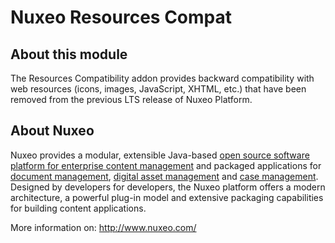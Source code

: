 # Nuxeo Resources Compat

## About this module

The Resources Compatibility addon provides backward compatibility with web 
resources (icons, images, JavaScript, XHTML, etc.) that have been removed from the previous LTS 
release of Nuxeo Platform.


## About Nuxeo

Nuxeo provides a modular, extensible Java-based 
[open source software platform for enterprise content management](http://www.nuxeo.com/en/products/ep) 
and packaged applications for [document management](http://www.nuxeo.com/en/products/document-management), 
[digital asset management](http://www.nuxeo.com/en/products/dam) and 
[case management](http://www.nuxeo.com/en/products/case-management). 
Designed by developers for developers, the Nuxeo platform offers a modern 
architecture, a powerful plug-in model and extensive packaging capabilities for 
building content applications.

More information on: <http://www.nuxeo.com/>


